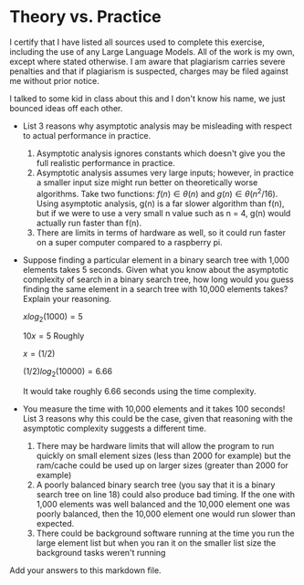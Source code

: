 # Theory vs. Practice
I certify that I have listed all sources used to complete this exercise, including the use of any Large Language Models. All of the work is my own, except where stated otherwise. I am aware that plagiarism carries severe penalties and that if plagiarism is suspected, charges may be filed against me without prior notice.

I talked to some kid in class about this and I don't know his name, we just bounced ideas off each other.

- List 3 reasons why asymptotic analysis may be misleading with respect to
  actual performance in practice.

  1. Asymptotic analysis ignores constants which doesn't give you the full
     realistic performance in practice.
  2. Asymptotic analysis assumes very large inputs; however, in practice a smaller
     input size might run better on theoretically worse algorithms. Take two functions:
     $f(n) \in \theta (n)$ and $g(n) \in \theta (n^2/16)$. Using asymptotic analysis,
     g(n) is a far slower algorithm than f(n), but if we were to use a very small n
     value such as n = 4, g(n) would actually run faster than f(n).
  3. There are limits in terms of hardware as well, so it could run faster on
     a super computer compared to a raspberry pi.

- Suppose finding a particular element in a binary search tree with 1,000
  elements takes 5 seconds. Given what you know about the asymptotic complexity
  of search in a binary search tree, how long would you guess finding the same
  element in a search tree with 10,000 elements takes? Explain your reasoning.

  $xlog_2(1000)=5$
  
  $10x=5$ Roughly
  
  $x=(1/2)$
  
  $(1/2)log_2(10000) = 6.66$
  
  It would take roughly 6.66 seconds using the time complexity.

- You measure the time with 10,000 elements and it takes 100 seconds! List 3
  reasons why this could be the case, given that reasoning with the asymptotic
  complexity suggests a different time.

  1. There may be hardware limits that will allow the program to run quickly on
     small element sizes (less than 2000 for example) but the ram/cache could be used up on
     larger sizes (greater than 2000 for example)
  2. A poorly balanced binary search tree (you say that it is a binary search tree on line 18)
      could also produce bad timing. If the one with 1,000 elements was well balanced and
     the 10,000 element one was poorly balanced, then the 10,000 element one would run slower
     than expected.
  3. There could be background software running at the time you run the large element
     list but when you ran it on the smaller list size the background tasks weren't running

Add your answers to this markdown file.
